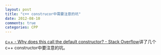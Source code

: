 ```yaml
---
layout: post
title: "c++ construcor中需要注意的坑"
date: 2012-08-10
comments: true
categories: CPP
---
```

<a href="http://stackoverflow.com/questions/11691021/why-does-this-call-the-default-constructor?newsletter=1&amp;nlcode=55866%7cc739">c++ - Why does this call the default constructor? - Stack Overflow</a>讲了几个c++ constructor中要注意的坑。<br />